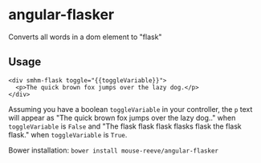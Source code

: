 # angular-flasker
Converts all words in a dom element to "flask"

## Usage

```
<div smhm-flask toggle="{{toggleVariable}}">
  <p>The quick brown fox jumps over the lazy dog.</p>
</div>
```

Assuming you have a boolean `toggleVariable` in your controller, the `p` text will appear as "The quick brown fox jumps over the lazy dog.." when `toggleVariable` is `False` and "The flask flask flask flasks flask the flask flask." when `toggleVariable` is `True`.

Bower installation: `bower install mouse-reeve/angular-flasker`
